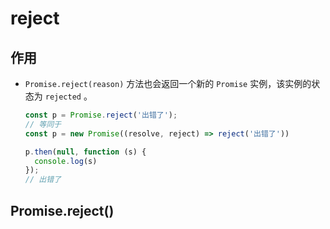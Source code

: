 # reject

## 作用

*   `Promise.reject(reason)` 方法也会返回一个新的 `Promise` 实例，该实例的状态为 `rejected` 。

    ```javascript
    const p = Promise.reject('出错了');
    // 等同于
    const p = new Promise((resolve, reject) => reject('出错了'))

    p.then(null, function (s) {
      console.log(s)
    });
    // 出错了
    ```

## Promise.reject()
